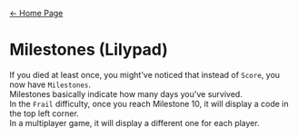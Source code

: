 [← Home Page](../README.md)

# Milestones (Lilypad)
If you died at least once, you might've noticed that instead of `Score`, you now have `Milestones`.  
Milestones basically indicate how many days you've survived.  
In the `Frail` difficulty, once you reach Milestone 10, it will display a code in the top left corner.  
In a multiplayer game, it will display a different one for each player.